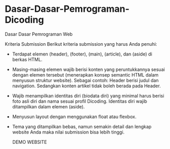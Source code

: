 # Dasar-Dasar-Pemrograman-Dicoding
Dasar Dasar Pemrograman Web


Kriteria Submission
Berikut kriteria submission yang harus Anda penuhi:

* Terdapat elemen (header), (footer), (main), (article), dan (aside) di berkas HTML.
  
* Masing-masing elemen wajib berisi konten yang peruntukkannya sesuai dengan elemen 
  tersebut (menerapkan konsep semantic HTML dalam menyusun struktur website).
  Sebagai contoh: Header berisi judul dan navigation. Sedangkan konten 
  artikel tidak boleh berada pada Header.
  
* Wajib menampilkan identitas diri (biodata diri) yang minimal harus berisi foto asli
  diri dan nama sesuai profil Dicoding. Identitas diri wajib ditampilkan dalam elemen (aside).
  
* Menyusun layout dengan menggunakan float atau flexbox.

* Tema yang ditampilkan bebas, namun semakin detail dan lengkap website Anda maka 
  nilai submission bisa lebih tinggi.
  
  DEMO WEBSITE 
  

